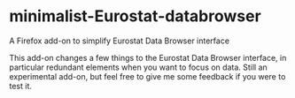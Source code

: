 # minimalist-Eurostat-databrowser
A Firefox add-on to simplify Eurostat Data Browser interface

This add-on changes a few things to the Eurostat Data Browser interface, in particular redundant elements when you want to focus on data. Still an experimental add-on, but feel free to give me some feedback if you were to test it.
